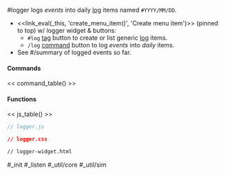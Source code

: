 #logger logs _events_ into daily [log](https://mindbox.io/#features/log) items named `#YYYY/MM/DD`.
- <<link_eval(_this, 'create_menu_item()', 'Create menu item')>> (pinned to top) w/ logger widget & buttons:
  - `#log` [tag](https://mindbox.io/#items/tagging) button to create or list generic [log](https://mindbox.io/#features/log) items.
  - `/log` [command](https://mindbox.io/#commands) button to log _events_ into _daily_ items.
- See #/summary of logged events so far.
#### Commands
<< command_table() >>
#### Functions
<< js_table() >>

```js_removed:logger.js
// logger.js
```

```css_removed:logger.css
// logger.css
```

```html_widget_removed:logger-widget.html
// logger-widget.html
```

#_init #_listen #_util/core #_util/sim